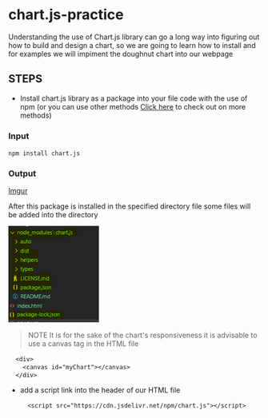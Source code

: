 # chart.js-practice

Understanding the use of Chart.js library can go a long way into figuring out how to build and design a chart, so we are going to learn how to install and for examples we will impiment the doughnut chart into our webpage

## STEPS

- Install chart.js library as a package into your file code with the use of npm (or you can use other methods [Click here](https://www.chartjs.org/docs/latest/getting-started/installation.html) to check out on more methods)

### Input

    npm install chart.js

### Output

[Imgur](https://imgur.com/6qlxh2P)

After this package is installed in the specified directory file some files will be added into the directory

![codes](images\Capture.PNG)

> NOTE It is for the sake of the chart's responsiveness it is advisable to use a canvas tag in the HTML file

      <div>
        <canvas id="myChart"></canvas>
      </div>

- add a script link into the header of our HTML file

        <script src="https://cdn.jsdelivr.net/npm/chart.js"></script>
